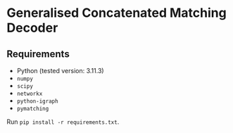 # Generalised Concatenated Matching Decoder

## Requirements
- Python (tested version: 3.11.3)
- `numpy`
- `scipy`
- `networkx`
- `python-igraph`
- `pymatching`

Run `pip install -r requirements.txt`.
